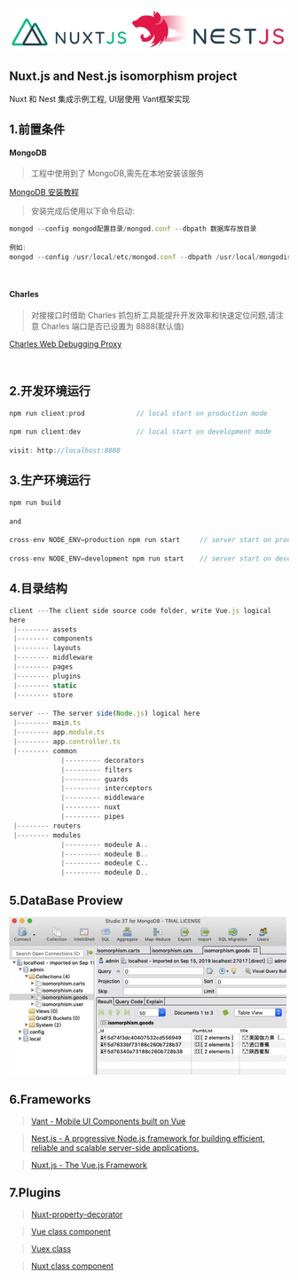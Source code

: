 ![logo](docs/1567861669077.jpg)

## Nuxt.js and Nest.js isomorphism project

<p>Nuxt 和 Nest 集成示例工程, UI层使用 Vant框架实现</p>

## 1.前置条件 

#### MongoDB   

> 工程中使用到了 MongoDB,需先在本地安装该服务 

[MongoDB 安装教程](https://docs.mongodb.com/manual/installation/)

> 安装完成后使用以下命令启动:  

```js
mongod --config mongod配置目录/mongod.conf --dbpath 数据库存放目录 

例如:  
mongod --config /usr/local/etc/mongod.conf --dbpath /usr/local/mongodir
```

<br/>

#### Charles 

> 对接接口时借助 Charles 抓包析工具能提升开发效率和快速定位问题,请注意 Charles 端口是否已设置为 8888(默认值)

[Charles Web Debugging Proxy](https://www.charlesproxy.com/)

<br/>

## 2.开发环境运行

```js
npm run client:prod				// local start on production mode

npm run client:dev				// local start on development mode

visit: http://localhost:8088
```

## 3.生产环境运行

```js
npm run build

and

cross-env NODE_ENV=production npm run start     // server start on production mode

cross-env NODE_ENV=development npm run start    // server start on development mode
```

## 4.目录结构

```js
client ---The client side source code folder, write Vue.js logical
here
 |-------- assets
 |-------- components
 |-------- layouts
 |-------- middleware
 |-------- pages
 |-------- plugins
 |-------- static
 |-------- store

server --- The server side(Node.js) logical here
 |-------- main.ts
 |-------- app.module.ts
 |-------- app.controller.ts
 |-------- common
             |--------- decorators
             |--------- filters
             |--------- guards
             |--------- interceptors
             |--------- middleware
             |--------- nuxt
             |--------- pipes
 |-------- routers
 |-------- modules
             |--------- modeule A..
             |--------- modeule B..
             |--------- modeule C..
             |--------- modeule D..
```

## 5.DataBase Proview

![db](docs/1569804144167.jpg)
<br/>

## 6.Frameworks 

> [Vant - Mobile UI Components built on Vue](https://youzan.github.io/vant/#/zh-CN/intro)

> [Nest.js - A progressive Node.js framework for building efficient, reliable and scalable server-side applications.](https://nestjs.com/)

> [Nuxt.js - The Vue.js Framework](https://nuxtjs.org/)

## 7.Plugins

> [Nuxt-property-decorator](https://github.com/nuxt-community/nuxt-property-decorator)

> [Vue class component](https://github.com/vuejs/vue-class-component)

> [Vuex class](https://github.com/ktsn/vuex-class/)

> [Nuxt class component](https://github.com/nuxt-community/nuxt-class-component)
